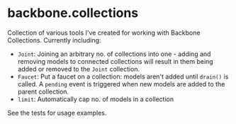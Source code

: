 # backbone.collections

Collection of various tools I've created for working with Backbone
Collections. Currently including:

- `Joint`: Joining an arbitrary no. of collections into one - adding and
removing models to connected collections will result in them being added
or removed to the `Joint` collection.
- `Faucet`: Put a faucet on a collection: models aren't added until
`drain()` is called. A `pending` event is triggered when new models are
added to the parent collection.
- `limit`: Automatically cap no. of models in a collection

See the tests for usage examples.
